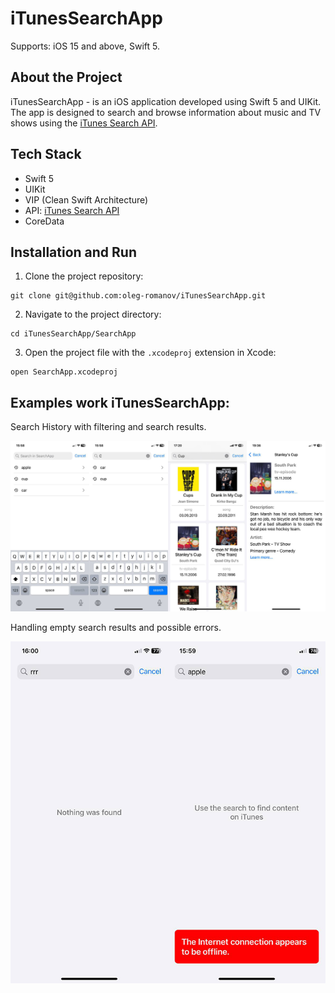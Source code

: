 # iTunesSearchApp
Supports: iOS 15 and above, Swift 5.

## About the Project
iTunesSearchApp - is an iOS application developed using Swift 5 and UIKit. The app is designed to search and browse information about music and TV shows using the [iTunes Search API](https://developer.apple.com/library/archive/documentation/AudioVideo/Conceptual/iTuneSearchAPI/index.html#//apple_ref/doc/uid/TP40017632-CH3-SW1).

## Tech Stack
- Swift 5
- UIKit
- VIP (Clean Swift Architecture)
- API: [iTunes Search API](https://developer.apple.com/library/archive/documentation/AudioVideo/Conceptual/iTuneSearchAPI/index.html#//apple_ref/doc/uid/TP40017632-CH3-SW1)
- CoreData

## Installation and Run
1. Clone the project repository:
```
git clone git@github.com:oleg-romanov/iTunesSearchApp.git
```
2. Navigate to the project directory:
```
cd iTunesSearchApp/SearchApp
```
3. Open the project file with the `.xcodeproj` extension in Xcode:
```
open SearchApp.xcodeproj
```

## Examples work iTunesSearchApp:
Search History with filtering and search results.

![requests history and search](https://raw.githubusercontent.com/oleg-romanov/iTunesSearchApp/main/Imgs/requests_history_and_search.png)


Handling empty search results and possible errors.

![an empty result and no internet connection](https://raw.githubusercontent.com/oleg-romanov/iTunesSearchApp/main/Imgs/empty_result_and_no_internet_connection.png)
